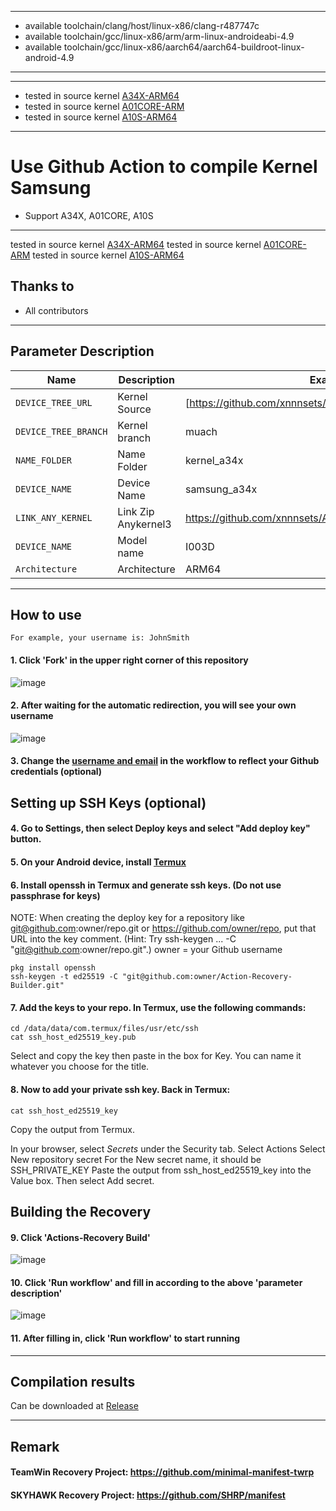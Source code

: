 ***
* available toolchain/clang/host/linux-x86/clang-r487747c
* available toolchain/gcc/linux-x86/arm/arm-linux-androideabi-4.9
* available toolchain/gcc/linux-x86/aarch64/aarch64-buildroot-linux-android-4.9

***
***
* tested in source kernel [A34X-ARM64](https://github.com/xnnnsets/android_kernel_samsung_a34x)
* tested in source kernel [A01CORE-ARM](https://github.com/xnnnsets/android_kernel_samsung_a01core)
* tested in source kernel [A10S-ARM64](https://github.com/xnnnsets/android_kernel_samsung_a10s)
****

# Use Github Action to compile Kernel Samsung

- Support A34X, A01CORE, A10S

---

tested in source kernel [A34X-ARM64](https://github.com/xnnnsets/android_kernel_samsung_a34x)
tested in source kernel [A01CORE-ARM](https://github.com/xnnnsets/android_kernel_samsung_a01core)
tested in source kernel [A10S-ARM64](https://github.com/xnnnsets/android_kernel_samsung_a10s)

## Thanks to
- All contributors

---

## Parameter Description

| Name | Description | Example |
| ------------ | -------------------- | ------------ |
| `DEVICE_TREE_URL` | Kernel Source | [https://github.com/xnnnsets/android_kernel_samsung_a34x] |
| `DEVICE_TREE_BRANCH` | Kernel branch | muach |
| `NAME_FOLDER` | Name Folder | kernel_a34x |
| `DEVICE_NAME` | Device Name | samsung_a34x |
| `LINK_ANY_KERNEL` | Link Zip Anykernel3 | https://github.com/xnnnsets/AnyKernel3 |
| `DEVICE_NAME` | Model name | I003D |
| `Architecture` | Architecture | ARM64 |
-----

## How to use
```
For example, your username is: JohnSmith
```
#### 1. Click 'Fork' in the upper right corner of this repository
![image](https://user-images.githubusercontent.com/37921907/177914706-c92476c5-7e14-4fb3-be94-0c8a11dae874.png)
#### 2. After waiting for the automatic redirection, you will see your own username
![image](https://user-images.githubusercontent.com/37921907/177915106-5bde6fc9-303c-479e-b290-22b48efd1e4e.png)
#### 3. Change the [username and email](https://github.com/CaptainThrowback/Action-Recovery-Builder/blob/main/.github/workflows/Recovery%20Build.yml#L100-L101) in the workflow to reflect your Github credentials (optional)
## Setting up SSH Keys (optional)
#### 4. Go to Settings, then select Deploy keys and select "Add deploy key" button.

#### 5. On your Android device, install [Termux](https://github.com/termux/termux-app/releases)

#### 6. Install openssh in Termux and generate ssh keys. (Do not use passphrase for keys)
NOTE: When creating the deploy key for a repository like git@github.com:owner/repo.git or https://github.com/owner/repo, put that URL into the key comment. (Hint: Try ssh-keygen ... -C "git@github.com:owner/repo.git".)
owner = your Github username
```
pkg install openssh
ssh-keygen -t ed25519 -C "git@github.com:owner/Action-Recovery-Builder.git"
```
#### 7. Add the keys to your repo. In Termux, use the following commands:
```
cd /data/data/com.termux/files/usr/etc/ssh
cat ssh_host_ed25519_key.pub
```
  Select and copy the key then paste in the box for Key.
  You can name it whatever you choose for the title.

#### 8. Now to add your private ssh key. Back in Termux:
```
cat ssh_host_ed25519_key
```
   Copy the output from Termux.

   In your browser, select *Secrets* under the Security tab.
   Select Actions
   Select New repository secret
   For the New secret name, it should be SSH_PRIVATE_KEY
   Paste the output from ssh_host_ed25519_key into the Value box.
   Then select Add secret.

## Building the Recovery
#### 9. Click 'Actions-Recovery Build'
![image](https://user-images.githubusercontent.com/37921907/177915304-8731ed80-1d49-48c9-9848-70d0ac8f2720.png)
#### 10. Click 'Run workflow' and fill in according to the above 'parameter description'
![image](https://user-images.githubusercontent.com/37921907/177915346-71c29149-78fb-4a00-996f-5d84ffc9eb8c.png)
#### 11. After filling in, click 'Run workflow' to start running

-----

## Compilation results
Can be downloaded at [Release](../../releases)

-----
## Remark

#### TeamWin Recovery Project: https://github.com/minimal-manifest-twrp
#### SKYHAWK Recovery Project: https://github.com/SHRP/manifest
